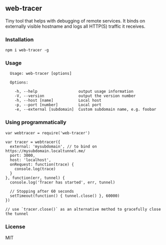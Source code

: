 ## web-tracer

Tiny tool that helps with debugging of remote services. It binds on externally visible hostname and logs
all HTTP(S) traffic it receives.


### Installation

```
npm i web-tracer -g
```


### Usage

```
  Usage: web-tracer [options]

  Options:

    -h, --help                  output usage information
    -V, --version               output the version number
    -h, --host [name]           Local host
    -p, --port [number]         Local port
    -e, --external [subdomain]  Custom subdomain name, e.g. foobar

```


### Using programmatically


```
var webtracer = require('web-tracer')

var tracer = webtracer({
  external: 'mysubdomain', // to bind on https://mysubdomain.localtunnel.me/
  port: 3000,
  host: 'localhost',
  onRequest: function(trace) {
    console.log(trace)
  }
}, function(err, tunnel) {
  console.log('Tracer has started', err, tunnel)

  // Stopping after 60 seconds
  setTimeout(function() { tunnel.close() }, 60000)
})

// use `tracer.close()` as an alternative method to gracefully close the tunnel
```

### License

MIT
